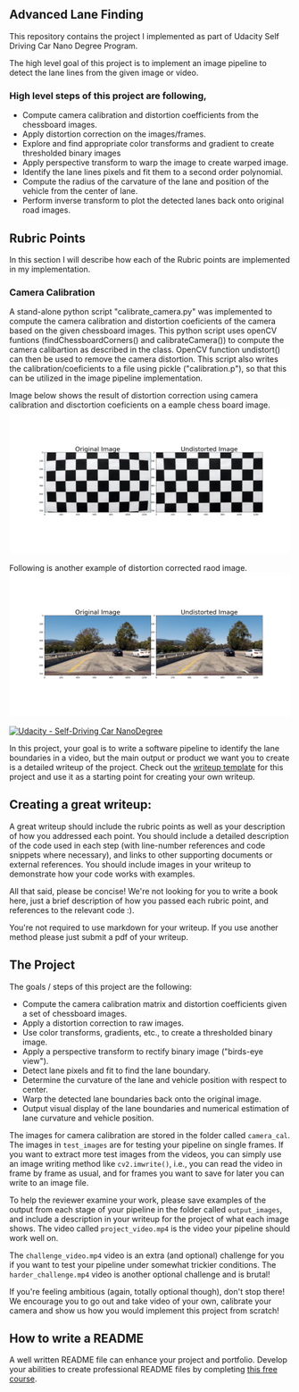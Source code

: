 ## Advanced Lane Finding

This repository contains the project I implemented as part of Udacity Self Driving Car Nano Degree Program.

The high level goal of this project is to implement an image pipeline to detect the lane lines from the given image or video.

### High level steps of this project are following,

* Compute camera calibration and distortion coefficients from the chessboard images.
* Apply distortion correction on the images/frames.
* Explore and find appropriate color transforms and gradient to create thresholded binary images
* Apply perspective transform to warp the image to create warped image.
* Identify the lane lines pixels and fit them to a second order polynomial.
* Compute the radius of the carvature of the lane and position of the vehicle from the center of lane.
* Perform inverse transform to plot the detected lanes back onto original road images. 

## Rubric Points 

In this section I will describe how each of the Rubric points are implemented in my implementation.

### Camera Calibration 

A stand-alone python script "calibrate_camera.py" was implemented to compute the camera calibration and distortion coeficients of the camera based on the given chessboard images. This python script uses openCV funtions (findChessboardCorners() and calibrateCamera()) to compute the camera calibartion as described in the class. OpenCV function undistort() can then be used to remove the camera distortion. This script also writes the calibration/coeficients to a file using pickle ("calibration.p"), so that this can be utilized in the image pipeline implementation.

Image below shows the result of distortion correction using camera calibration and disctortion coeficients on a eample chess board image.
![alt text](output_images/undistorted_chessboard.jpeg "Undistorted Chessboard image")

Following is another example of distortion corrected raod image.
![alt text](output_images/undistorted_test1.jpeg "Undistorted test road image" )






[![Udacity - Self-Driving Car NanoDegree](https://s3.amazonaws.com/udacity-sdc/github/shield-carnd.svg)](http://www.udacity.com/drive)


In this project, your goal is to write a software pipeline to identify the lane boundaries in a video, but the main output or product we want you to create is a detailed writeup of the project.  Check out the [writeup template](https://github.com/udacity/CarND-Advanced-Lane-Lines/blob/master/writeup_template.md) for this project and use it as a starting point for creating your own writeup.  

Creating a great writeup:
---
A great writeup should include the rubric points as well as your description of how you addressed each point.  You should include a detailed description of the code used in each step (with line-number references and code snippets where necessary), and links to other supporting documents or external references.  You should include images in your writeup to demonstrate how your code works with examples.  

All that said, please be concise!  We're not looking for you to write a book here, just a brief description of how you passed each rubric point, and references to the relevant code :). 

You're not required to use markdown for your writeup.  If you use another method please just submit a pdf of your writeup.

The Project
---

The goals / steps of this project are the following:

* Compute the camera calibration matrix and distortion coefficients given a set of chessboard images.
* Apply a distortion correction to raw images.
* Use color transforms, gradients, etc., to create a thresholded binary image.
* Apply a perspective transform to rectify binary image ("birds-eye view").
* Detect lane pixels and fit to find the lane boundary.
* Determine the curvature of the lane and vehicle position with respect to center.
* Warp the detected lane boundaries back onto the original image.
* Output visual display of the lane boundaries and numerical estimation of lane curvature and vehicle position.

The images for camera calibration are stored in the folder called `camera_cal`.  The images in `test_images` are for testing your pipeline on single frames.  If you want to extract more test images from the videos, you can simply use an image writing method like `cv2.imwrite()`, i.e., you can read the video in frame by frame as usual, and for frames you want to save for later you can write to an image file.  

To help the reviewer examine your work, please save examples of the output from each stage of your pipeline in the folder called `output_images`, and include a description in your writeup for the project of what each image shows.    The video called `project_video.mp4` is the video your pipeline should work well on.  

The `challenge_video.mp4` video is an extra (and optional) challenge for you if you want to test your pipeline under somewhat trickier conditions.  The `harder_challenge.mp4` video is another optional challenge and is brutal!

If you're feeling ambitious (again, totally optional though), don't stop there!  We encourage you to go out and take video of your own, calibrate your camera and show us how you would implement this project from scratch!

## How to write a README
A well written README file can enhance your project and portfolio.  Develop your abilities to create professional README files by completing [this free course](https://www.udacity.com/course/writing-readmes--ud777).

